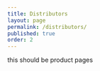 ```yaml
---
title: Distributors
layout: page
permalink: /distributors/
published: true
order: 2
---
```


this should be product pages
